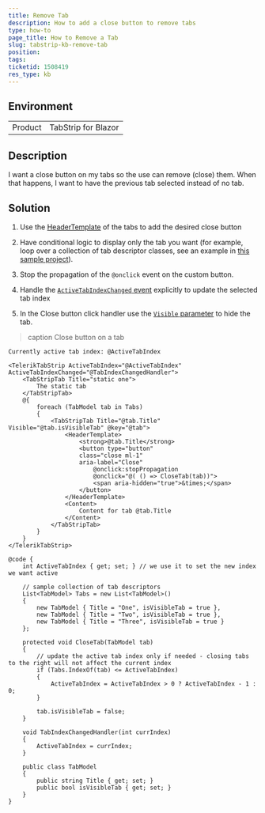 ```yaml
---
title: Remove Tab
description: How to add a close button to remove tabs
type: how-to
page_title: How to Remove a Tab
slug: tabstrip-kb-remove-tab
position: 
tags: 
ticketid: 1508419
res_type: kb
---
```


## Environment
<table>
	<tbody>
		<tr>
			<td>Product</td>
			<td>TabStrip for Blazor</td>
		</tr>
	</tbody>
</table>


## Description
I want a close button on my tabs so the use can remove (close) them. When that happens, I want to have the previous tab selected instead of no tab.

## Solution

1. Use the [HeaderTemplate](slug:tabstrip-header-template) of the tabs to add the desired close button

1. Have conditional logic to display only the tab you want (for example, loop over a collection of tab descriptor classes, see an example in <a href="https://github.com/telerik/blazor-ui/tree/master/tabstrip/DynamicTabs" target="_blank">this sample project</a>).

1. Stop the propagation of the `@onclick` event on the custom button. 

1. Handle the [`ActiveTabIndexChanged` event](slug:tabstrip-events) explicitly to update the selected tab index

1. In the Close button click handler use the [`Visible` parameter](slug:tabstrip-tabs-configuration#visible) to hide the tab.

>caption Close button on a tab

````RAZOR
Currently active tab index: @ActiveTabIndex

<TelerikTabStrip ActiveTabIndex="@ActiveTabIndex" ActiveTabIndexChanged="@TabIndexChangedHandler">
    <TabStripTab Title="static one">
        The static tab
    </TabStripTab>
    @{
        foreach (TabModel tab in Tabs)
        {
            <TabStripTab Title="@tab.Title" Visible="@tab.isVisibleTab" @key="@tab">
                <HeaderTemplate>
                    <strong>@tab.Title</strong>
                    <button type="button"
                    class="close ml-1"
                    aria-label="Close"
                        @onclick:stopPropagation
                        @onclick="@( () => CloseTab(tab))">
                        <span aria-hidden="true">&times;</span>
                    </button>
                </HeaderTemplate>
                <Content>
                    Content for tab @tab.Title
                </Content>
            </TabStripTab>
        }
    }
</TelerikTabStrip>

@code {
    int ActiveTabIndex { get; set; } // we use it to set the new index we want active

    // sample collection of tab descriptors
    List<TabModel> Tabs = new List<TabModel>()
    {
        new TabModel { Title = "One", isVisibleTab = true },
        new TabModel { Title = "Two", isVisibleTab = true },
        new TabModel { Title = "Three", isVisibleTab = true }
    };

    protected void CloseTab(TabModel tab)
    {
        // update the active tab index only if needed - closing tabs to the right will not affect the current index
        if (Tabs.IndexOf(tab) <= ActiveTabIndex)
        {
            ActiveTabIndex = ActiveTabIndex > 0 ? ActiveTabIndex - 1 : 0;
        }

        tab.isVisibleTab = false;
    }

    void TabIndexChangedHandler(int currIndex)
    {
        ActiveTabIndex = currIndex;
    }

    public class TabModel
    {
        public string Title { get; set; }
        public bool isVisibleTab { get; set; }
    }
}
````
